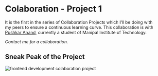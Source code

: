 # Colaboration - Project 1
It is the first in the series of Collaboration Projects which I'll be doing with my peers to ensure a continuous learning curve. 
This collaboration is with [Pushkar Anand](https://github.com/Pushkar-Anand-MIT"), currently a student of Manipal Institute of Technology. 

*Contact me for a collaboration.*

## Sneak Peak of the Project
![frontend development colaboration project](https://github.com/alsoamit/colab1-frontend-development/blob/master/Screenshot%202021-08-28%20192542.png)
